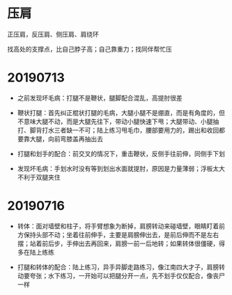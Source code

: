 # 压肩

正压肩，反压肩、侧压肩、肩绕环

找高处的支撑点，比自己脖子高；自己靠重力；找同伴帮忙压

# 20190713

- 之前发现坏毛病：打腿不是鞭状，腿脚配合混乱，高提肘很差

- 鞭状打腿：首先纠正棍状打腿的毛病，大腿小腿不是绷直，而是有角度的，但不意味大腿不动，而是大腿先往下，带动小腿快速下甩；大腿带动、小腿抽打、脚背打水三者缺一不可；陆上练习甩毛巾，腰部要用力的，踢出和收回都要靠大腿，向前弯膝盖再抽出去

- 打腿和划手的配合：前交叉的情况下，重击鞭状，反侧手往前伸，同侧手下划

- 发现坏毛病：手划水时没有等到划出水面就提肘，原因是力量薄弱；浮板太大不利于双腿夹住

# 20190716

- 转体：面对墙壁和柱子，将手臂想象为断掉，肩膀转动来碰墙壁，眼睛盯着前方保持头部不动；坐着往前伸手，主要是肩膀伸出去，是前后伸而不是左右摆；站着前后步，手伸出去再回来，肩膀一前一后地转；如果转体很僵硬，得多在陆上练练

- 打腿和转体的配合：陆上练习，异手异脚走路练习，像江南四大才子，肩膀转动要夸张；水下练习，一开始可以把腿分开一点，先不划手仅仅配合，像丧尸一样